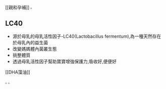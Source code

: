 [[親和孕補]]
<img src="https://e.ecimg.tw/items/DBAD8WA900AEZ2J/000001_1605604071.jpg" style="zoom:30%"/>


## LC40
* 源於母乳的母乳活性因子-LC40(Lactobacillus fermentum),為一種天然存在於母乳內的益生菌
* 改變媽媽體內菌叢生態
* 挑整體質
* 透過母乳活性因子幫助寶寶增強保護力,吸收好,便便好


[[DHA藻油]]

<img src="https://b.ecimg.tw/items/DBAD8WA900AFN15/000001_1605604007.jpg" style="zoom:30%" />




<img src="https://b.ecimg.tw/items/DBAD8WA900AFN15/000001_1605604007.jpg" style="zoom:30%" />



